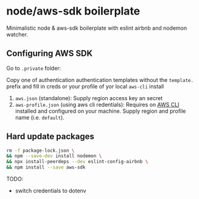 # node/aws-sdk boilerplate

Minimalistic node & aws-sdk boilerplate with eslint airbnb and nodemon watcher.

## Configuring AWS SDK

Go to `.private` folder:

Copy one of authentication authentication templates without the `template.` prefix and fill in creds or your profile of yor local `aws-cli` install

1) `aws.json` (standalone): Supply region access key an secret
2) `aws-profile.json` (using aws cli redentials): Requires on [AWS CLI](https://docs.aws.amazon.com/cli/latest/userguide/installing.html) installed and configured on your machine. Supply region and profile name (i.e. `default`).

## Hard update packages

```bash
rm -f package-lock.json \
&& npm --save-dev install nodemon \
&& npx install-peerdeps --dev eslint-config-airbnb \
&& npm install --save aws-sdk
```

TODO:

- switch credentials to dotenv
